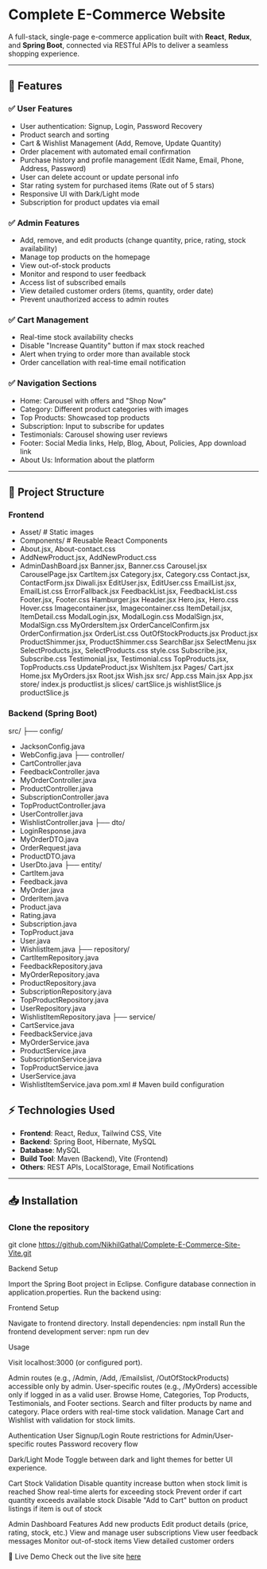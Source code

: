 # Complete E-Commerce Website

A full-stack, single-page e-commerce application built with **React**, **Redux**, and **Spring Boot**, connected via RESTful APIs to deliver a seamless shopping experience.

---

## 🚀 Features

### ✅ User Features
- User authentication: Signup, Login, Password Recovery
- Product search and sorting
- Cart & Wishlist Management (Add, Remove, Update Quantity)
- Order placement with automated email confirmation
- Purchase history and profile management (Edit Name, Email, Phone, Address, Password)
- User can delete account or update personal info
- Star rating system for purchased items (Rate out of 5 stars)
- Responsive UI with Dark/Light mode
- Subscription for product updates via email

### ✅ Admin Features
- Add, remove, and edit products (change quantity, price, rating, stock availability)
- Manage top products on the homepage
- View out-of-stock products
- Monitor and respond to user feedback
- Access list of subscribed emails
- View detailed customer orders (items, quantity, order date)
- Prevent unauthorized access to admin routes

### ✅ Cart Management
- Real-time stock availability checks
- Disable "Increase Quantity" button if max stock reached
- Alert when trying to order more than available stock
- Order cancellation with real-time email notification

### ✅ Navigation Sections
- Home: Carousel with offers and "Shop Now"
- Category: Different product categories with images
- Top Products: Showcased top products
- Subscription: Input to subscribe for updates
- Testimonials: Carousel showing user reviews
- Footer: Social Media links, Help, Blog, About, Policies, App download link
- About Us: Information about the platform

---

## 📂 Project Structure

### Frontend

- Asset/ # Static images
- Components/ # Reusable React Components
- About.jsx, About-contact.css
- AddNewProduct.jsx, AddNewProduct.css
- AdminDashBoard.jsx
Banner.jsx, Banner.css
Carousel.jsx
CarouselPage.jsx
CartItem.jsx
Category.jsx, Category.css
Contact.jsx, ContactForm.jsx
Diwali.jsx
EditUser.jsx, EditUser.css
EmailList.jsx, EmailList.css
ErrorFallback.jsx
FeedbackList.jsx, FeedbackList.css
Footer.jsx, Footer.css
Hamburger.jsx
Header.jsx
Hero.jsx, Hero.css
Hover.css
Imagecontainer.jsx, Imagecontainer.css
ItemDetail.jsx, ItemDetail.css
ModalLogin.jsx, ModalLogin.css
ModalSign.jsx, ModalSign.css
MyOrdersItem.jsx
OrderCancelConfirm.jsx
OrderConfirmation.jsx
OrderList.css
OutOfStockProducts.jsx
Product.jsx
ProductShimmer.jsx, ProductShimmer.css
SearchBar.jsx
SelectMenu.jsx
SelectProducts.jsx, SelectProducts.css
style.css
Subscribe.jsx, Subscribe.css
Testimonial.jsx, Testimonial.css
TopProducts.jsx, TopProducts.css
UpdateProduct.jsx
WishItem.jsx
Pages/
Cart.jsx
Home.jsx
MyOrders.jsx
Root.jsx
Wish.jsx
src/
App.css
Main.jsx
App.jsx
store/
index.js
productlist.js
slices/
cartSlice.js
wishlistSlice.js
productSlice.js

### Backend (Spring Boot)

src/
├── config/
- JacksonConfig.java
- WebConfig.java
├── controller/
- CartController.java
- FeedbackController.java
- MyOrderController.java
- ProductController.java
- SubscriptionController.java
- TopProductController.java
- UserController.java
- WishlistController.java
├── dto/
- LoginResponse.java
- MyOrderDTO.java
- OrderRequest.java
- ProductDTO.java
- UserDto.java
├── entity/
- CartItem.java
- Feedback.java
- MyOrder.java
- OrderItem.java
- Product.java
- Rating.java
- Subscription.java
- TopProduct.java
- User.java
- WishlistItem.java
├── repository/
- CartItemRepository.java
- FeedbackRepository.java
- MyOrderRepository.java
- ProductRepository.java
- SubscriptionRepository.java
- TopProductRepository.java
- UserRepository.java
- WishlistItemRepository.java
├── service/
- CartService.java
- FeedbackService.java
- MyOrderService.java
- ProductService.java
- SubscriptionService.java
- TopProductService.java
- UserService.java
- WishlistItemService.java
pom.xml # Maven build configuration


## ⚡ Technologies Used
- **Frontend**: React, Redux, Tailwind CSS, Vite
- **Backend**: Spring Boot, Hibernate, MySQL
- **Database**: MySQL
- **Build Tool**: Maven (Backend), Vite (Frontend)
- **Others**: REST APIs, LocalStorage, Email Notifications

---

## 📥 Installation

### Clone the repository

git clone https://github.com/NikhilGathal/Complete-E-Commerce-Site-Vite.git


Backend Setup

Import the Spring Boot project in Eclipse.
Configure database connection in application.properties.
Run the backend using:


Frontend Setup

Navigate to frontend directory.
Install dependencies:
npm install
Run the frontend development server:
npm run dev

Usage

Visit localhost:3000 (or configured port).

Admin routes (e.g., /Admin, /Add, /Emailslist, /OutOfStockProducts) accessible only by admin.
User-specific routes (e.g., /MyOrders) accessible only if logged in as a valid user.
Browse Home, Categories, Top Products, Testimonials, and Footer sections.
Search and filter products by name and category.
Place orders with real-time stock validation.
Manage Cart and Wishlist with validation for stock limits.

Authentication
User Signup/Login
Route restrictions for Admin/User-specific routes
Password recovery flow

Dark/Light Mode
Toggle between dark and light themes for better UI experience.

Cart Stock Validation
Disable quantity increase button when stock limit is reached
Show real-time alerts for exceeding stock
Prevent order if cart quantity exceeds available stock
Disable "Add to Cart" button on product listings if item is out of stock

Admin Dashboard Features
Add new products
Edit product details (price, rating, stock, etc.)
View and manage user subscriptions
View user feedback messages
Monitor out-of-stock items
View detailed customer orders

🚀 Live Demo
Check out the live site [here](https://ecommerce-site-15.netlify.app/)
